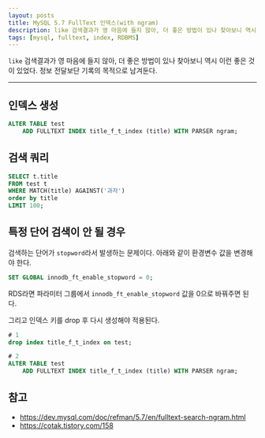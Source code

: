 ```yaml
---
layout: posts
title: MySQL 5.7 FullText 인덱스(with ngram)
description: like 검색결과가 영 마음에 들지 않아, 더 좋은 방법이 있나 찾아보니 역시 이런 좋은 것이 있었다.
tags: [mysql, fulltext, index, RDBMS]
---
```


`like` 검색결과가 영 마음에 들지 않아, 더 좋은 방법이 있나 찾아보니 역시 이런 좋은 것이 있었다. 정보 전달보단 기록의 목적으로 남겨둔다.

---

## 인덱스 생성

```sql
ALTER TABLE test
    ADD FULLTEXT INDEX title_f_t_index (title) WITH PARSER ngram;
```

## 검색 쿼리

```sql
SELECT t.title
FROM test t
WHERE MATCH(title) AGAINST('과자')
order by title
LIMIT 100;
```

## 특정 단어 검색이 안 될 경우

검색하는 단어가 `stopword`라서 발생하는 문제이다. 아래와 같이 환경변수 값을 변경해야 한다.
```sql
SET GLOBAL innodb_ft_enable_stopword = 0;
```
RDS라면 파라미터 그룹에서 `innodb_ft_enable_stopword` 값을 0으로 바꿔주면 된다.

그리고 인덱스 키를 drop 후 다시 생성해야 적용된다.
```sql
# 1
drop index title_f_t_index on test;

# 2
ALTER TABLE test
    ADD FULLTEXT INDEX title_f_t_index (title) WITH PARSER ngram;
```

## 참고

- https://dev.mysql.com/doc/refman/5.7/en/fulltext-search-ngram.html
- https://cotak.tistory.com/158
